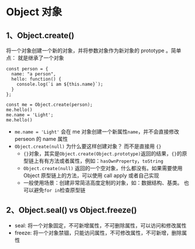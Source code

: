 # Object 对象

## 1、Object.create()

将一个对象创建一个新的对象，并将参数对象作为新对象的 prototype 。简单点： 就是继承了一个对象

```
const person = {
  name: "a person",
  hello: function() {
    console.log(`i am ${this.name}`);
  }
};

const me = Object.create(person);
me.hello()
me.name = 'Light';
me.hello()
```

- `me.name = 'Light'` 会在 me 对象创建一个新属性`name`，并不会直接修改 perseon 的 name 属性
- `Object.create(null)` 为什么要这样创建对象？ 而不是直接用 `{}`
  - `{}`对象，其实是`Object.create(Object.prototype)`返回的结果，`{}`的原型链上有有方法或者属性，例如：`hasOwnProperty`，`toString`
  - `Object.create(null)` 返回的一个空对象，什么都没有。如果需要使用 Object 原型链上的方法，可以使用 call apply 或者自己实现
  - 一般使用场景：创建非常简洁高度定制的对象，如：数据结构、基类。 也可以避免`for in`检查原型链

## 2、Object.seal() vs Object.freeze()

- seal: 将一个对象固定，不可新增属性，不可删除属性，可以访问和修改属性
- freeze: 将一个对象禁锢，只能访问属性，不可修改属性，不可新增，删除属性
